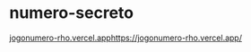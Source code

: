 # numero-secreto

[jogonumero-rho.vercel.app](https://jogonumero-rho.vercel.app/)https://jogonumero-rho.vercel.app/
